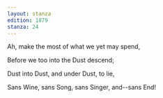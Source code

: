 ```yaml
---
layout: stanza
edition: 1879
stanza: 24
---
```


Ah, make the most of what we yet may spend,

Before we too into the Dust descend;

Dust into Dust, and under Dust, to lie,

Sans Wine, sans Song, sans Singer, and--sans End!